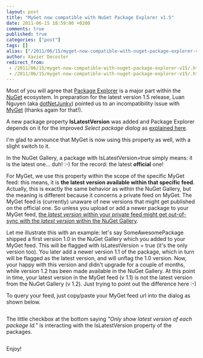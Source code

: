 ```yaml
---
layout: post
title: "MyGet now compatible with NuGet Package Explorer v1.5"
date: 2011-06-15 18:59:00 +0200
comments: true
published: true
categories: ["post"]
tags: []
alias: ["/2011/06/15/myget-now-compatible-with-nuget-package-explorer-v15/"]
author: Xavier Decoster
redirect_from:
 - /2011/06/15/myget-now-compatible-with-nuget-package-explorer-v15/.html
 - /2011/06/15/myget-now-compatible-with-nuget-package-explorer-v15/.html
---
```

<p>Most of you will agree that <a href="http://nuget.codeplex.com/releases/view/59864" target="_blank">Package Explorer</a> is a major part within the <a href="http://www.nuget.org" target="_blank">NuGet</a> ecosystem. In preparation for the latest version 1.5 release, Luan Nguyen (aka <a href="http://twitter.com/#!/dotnetjunky" target="_blank">dotNetJunky</a>) pointed us to an incompatibility issue with <a href="http://www.myget.org" target="_blank">MyGet</a> (thanks again for that!).</p>

<p>A new package property <strong>IsLatestVersion</strong> was added and Package Explorer depends on it for the improved <em>Select package dialog</em> as <a href="http://npe.codeplex.com/wikipage?title=NuGet%20Package%20Explorer%201.5%20release%20notes" target="_blank">explained here</a>.</p>

<p>I'm glad to announce that MyGet is now using this property as well, with a slight switch to it.</p>

<p>In the NuGet Gallery, a package with IsLatestVersion=true simply means: it is the latest one... duh! :-) for the record: the latest <strong>official</strong> one!</p>

<p>For MyGet, we use this property within the scope of the specific MyGet feed: this means, it is <strong>the latest version available within that specific feed</strong>. Actually, this is exactly the same behavior as within the NuGet Gallery, but the meaning is different because it concerns a private feed on MyGet. The MyGet feed is (currently) unaware of new versions that might get published on the official one. So unless you upload or add a newer package to your MyGet feed, <span style="text-decoration: underline;">the <em>latest version</em> within your private feed might get out-of-sync with the <em>latest version</em> within the NuGet Gallery</span>.</p>

<p>Let me illustrate this with an example: let's say SomeAwesomePackage shipped a first version 1.0 in the NuGet Gallery which you added to your MyGet feed. This will be flagged with IsLatestVersion = true (it's the only version too). You later add a newer version 1.1 of the package, which in turn will be flagged as the latest version, and will unflag the 1.0 version. Now, your happy with this version and didn't upgrade for a couple of months, while version 1.2 has been made available in the NuGet Gallery. At this point in time, your latest version in the MyGet feed (v 1.1) is not the latest version from the NuGet Gallery (v 1.2). Just trying to point out the difference here :-)</p>

<p>To query your feed, just copy/paste your MyGet feed url into the dialog as shown below.</p>

<p><img src="https://xavierdecosterblog.blob.core.windows.net/blog/2011-06-15/2011-6-npe15testallversions.png" alt="" /></p>

<p>The little checkbox at the bottom saying <em>"Only show latest version of each package Id."</em> is interacting with the IsLatestVersion property of the packages.</p>

<p><img src="https://xavierdecosterblog.blob.core.windows.net/blog/2011-06-15/2011-6-npe15testlatestversiononly.png" alt="" /></p>

<p>Enjoy!</p>
